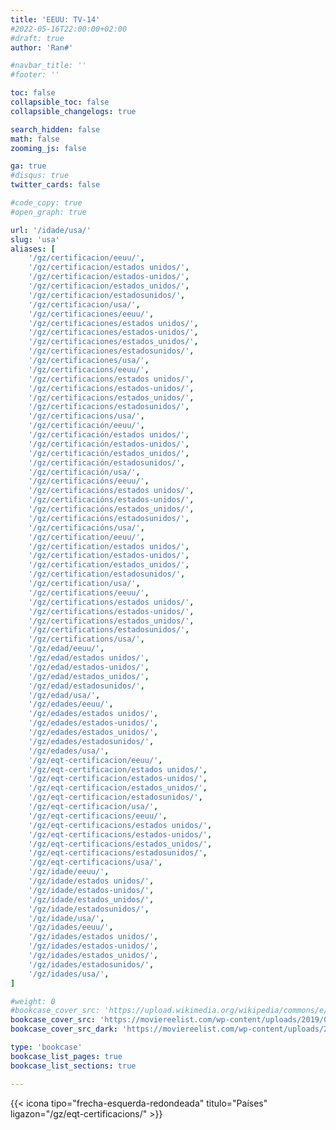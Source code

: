```yaml
---
title: 'EEUU: TV-14'
#2022-05-16T22:00:00+02:00
#draft: true
author: 'Ran#'

#navbar_title: ''
#footer: ''

toc: false
collapsible_toc: false
collapsible_changelogs: true

search_hidden: false
math: false
zooming_js: false

ga: true
#disqus: true
twitter_cards: false

#code_copy: true
#open_graph: true

url: '/idade/usa/'
slug: 'usa'
aliases: [
    '/gz/certificacion/eeuu/',
    '/gz/certificacion/estados unidos/',
    '/gz/certificacion/estados-unidos/',
    '/gz/certificacion/estados_unidos/',
    '/gz/certificacion/estadosunidos/',
    '/gz/certificacion/usa/',
    '/gz/certificaciones/eeuu/',
    '/gz/certificaciones/estados unidos/',
    '/gz/certificaciones/estados-unidos/',
    '/gz/certificaciones/estados_unidos/',
    '/gz/certificaciones/estadosunidos/',
    '/gz/certificaciones/usa/',
    '/gz/certificacions/eeuu/',
    '/gz/certificacions/estados unidos/',
    '/gz/certificacions/estados-unidos/',
    '/gz/certificacions/estados_unidos/',
    '/gz/certificacions/estadosunidos/',
    '/gz/certificacions/usa/',
    '/gz/certificación/eeuu/',
    '/gz/certificación/estados unidos/',
    '/gz/certificación/estados-unidos/',
    '/gz/certificación/estados_unidos/',
    '/gz/certificación/estadosunidos/',
    '/gz/certificación/usa/',
    '/gz/certificacións/eeuu/',
    '/gz/certificacións/estados unidos/',
    '/gz/certificacións/estados-unidos/',
    '/gz/certificacións/estados_unidos/',
    '/gz/certificacións/estadosunidos/',
    '/gz/certificacións/usa/',
    '/gz/certification/eeuu/',
    '/gz/certification/estados unidos/',
    '/gz/certification/estados-unidos/',
    '/gz/certification/estados_unidos/',
    '/gz/certification/estadosunidos/',
    '/gz/certification/usa/',
    '/gz/certifications/eeuu/',
    '/gz/certifications/estados unidos/',
    '/gz/certifications/estados-unidos/',
    '/gz/certifications/estados_unidos/',
    '/gz/certifications/estadosunidos/',
    '/gz/certifications/usa/',
    '/gz/edad/eeuu/',
    '/gz/edad/estados unidos/',
    '/gz/edad/estados-unidos/',
    '/gz/edad/estados_unidos/',
    '/gz/edad/estadosunidos/',
    '/gz/edad/usa/',
    '/gz/edades/eeuu/',
    '/gz/edades/estados unidos/',
    '/gz/edades/estados-unidos/',
    '/gz/edades/estados_unidos/',
    '/gz/edades/estadosunidos/',
    '/gz/edades/usa/',
    '/gz/eqt-certificacion/eeuu/',
    '/gz/eqt-certificacion/estados unidos/',
    '/gz/eqt-certificacion/estados-unidos/',
    '/gz/eqt-certificacion/estados_unidos/',
    '/gz/eqt-certificacion/estadosunidos/',
    '/gz/eqt-certificacion/usa/',
    '/gz/eqt-certificacions/eeuu/',
    '/gz/eqt-certificacions/estados unidos/',
    '/gz/eqt-certificacions/estados-unidos/',
    '/gz/eqt-certificacions/estados_unidos/',
    '/gz/eqt-certificacions/estadosunidos/',
    '/gz/eqt-certificacions/usa/',
    '/gz/idade/eeuu/',
    '/gz/idade/estados unidos/',
    '/gz/idade/estados-unidos/',
    '/gz/idade/estados_unidos/',
    '/gz/idade/estadosunidos/',
    '/gz/idade/usa/',
    '/gz/idades/eeuu/',
    '/gz/idades/estados unidos/',
    '/gz/idades/estados-unidos/',
    '/gz/idades/estados_unidos/',
    '/gz/idades/estadosunidos/',
    '/gz/idades/usa/',
]

#weight: 0
#bookcase_cover_src: 'https://upload.wikimedia.org/wikipedia/commons/e/e2/Flag_of_the_United_States_%28Pantone%29.svg'
bookcase_cover_src: 'https://moviereelist.com/wp-content/uploads/2019/09/tv-14.png'
bookcase_cover_src_dark: 'https://moviereelist.com/wp-content/uploads/2019/09/tv-14.png'

type: 'bookcase'
bookcase_list_pages: true
bookcase_list_sections: true

---
```


{{< icona tipo="frecha-esquerda-redondeada" titulo="Países" ligazon="/gz/eqt-certificacions/" >}}
